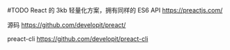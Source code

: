 #TODO
React 的 3kb 轻量化方案，拥有同样的 ES6 API
https://preactjs.com/

源码
https://github.com/developit/preact/

preact-cli
https://github.com/developit/preact-cli
